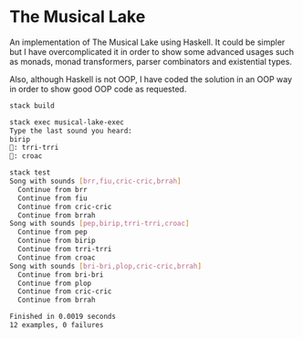 # The Musical Lake

An implementation of The Musical Lake using Haskell. It could be simpler but I have overcomplicated it in order to show some advanced usages such as monads, monad transformers, parser combinators and existential types.

Also, although Haskell is not OOP, I have coded the solution in an OOP way in order to show good OOP code as requested.

```sh 
stack build

stack exec musical-lake-exec
Type the last sound you heard:
birip
🦗: trri-trri
🐸: croac

stack test
Song with sounds [brr,fiu,cric-cric,brrah]
  Continue from brr
  Continue from fiu
  Continue from cric-cric
  Continue from brrah
Song with sounds [pep,birip,trri-trri,croac]
  Continue from pep
  Continue from birip
  Continue from trri-trri
  Continue from croac
Song with sounds [bri-bri,plop,cric-cric,brrah]
  Continue from bri-bri
  Continue from plop
  Continue from cric-cric
  Continue from brrah

Finished in 0.0019 seconds
12 examples, 0 failures
```
